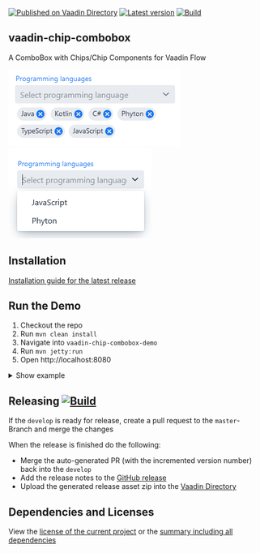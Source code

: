 [![Published on Vaadin Directory](https://img.shields.io/badge/Vaadin%20Directory-published-00b4f0.svg)](https://vaadin.com/directory/component/chip-combobox-for-vaadin)
[![Latest version](https://img.shields.io/maven-central/v/com.xdev-software/vaadin-chip-combobox)](https://mvnrepository.com/artifact/com.xdev-software/vaadin-chip-combobox)
[![Build](https://img.shields.io/github/workflow/status/xdev-software/vaadin-chip-combobox/Check%20Build/develop)](https://github.com/xdev-software/vaadin-chip-combobox/actions/workflows/checkBuild.yml?query=branch%3Adevelop)


## vaadin-chip-combobox
A ComboBox with Chips/Chip Components for Vaadin Flow

![demo](assets/demo.png)
![demo2](assets/demo2.png)

## Installation
[Installation guide for the latest release](https://github.com/xdev-software/vaadin-chip-combobox/releases/latest#Installation)


## Run the Demo
1. Checkout the repo
2. Run ``mvn clean install``
3. Navigate into ``vaadin-chip-combobox-demo``
4. Run ``mvn jetty:run``
5. Open http://localhost:8080

<details>
   <summary>Show example</summary>

   ![demo](assets/demo.gif)
</details>

## Releasing [![Build](https://img.shields.io/github/workflow/status/xdev-software/vaadin-chip-combobox/Release?label=Release)](https://github.com/xdev-software/vaadin-chip-combobox/actions/workflows/release.yml)
If the ``develop`` is ready for release, create a pull request to the ``master``-Branch and merge the changes

When the release is finished do the following:
* Merge the auto-generated PR (with the incremented version number) back into the ``develop``
* Add the release notes to the [GitHub release](https://github.com/xdev-software/vaadin-chip-combobox/releases/latest)
* Upload the generated release asset zip into the [Vaadin Directory](https://vaadin.com/directory)

## Dependencies and Licenses
View the [license of the current project](LICENSE) or the [summary including all dependencies](https://xdev-software.github.io/vaadin-chip-combobox/dependencies/)
